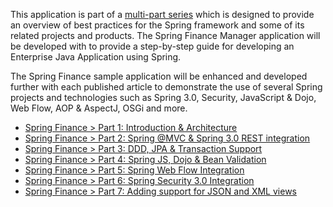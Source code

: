 This application is part of a [multi-part series](http://stsmedia.net/series/spring-finance/) which is designed to provide an overview of best practices for the Spring framework and some of its related projects and products. The Spring Finance Manager application will be developed with to provide a step-by-step guide for developing an Enterprise Java Application using Spring.

The Spring Finance sample application will be enhanced and developed further with each published article to demonstrate the use of several Spring projects and technologies such as Spring 3.0, Security, JavaScript & Dojo, Web Flow, AOP & AspectJ, OSGi and more.

  * [Spring Finance > Part 1: Introduction & Architecture](http://stsmedia.net/spring-finance-part-1-introduction-architecture/)
  * [Spring Finance > Part 2: Spring @MVC & Spring 3.0 REST integration](http://stsmedia.net/spring-finance-part-2-spring-mvc-spring-30-rest-integration/)
  * [Spring Finance > Part 3: DDD, JPA & Transaction Support](http://stsmedia.net/spring-finance-part-3-ddd-jpa-transaction-support/)
  * [Spring Finance > Part 4: Spring JS, Dojo & Bean Validation](http://stsmedia.net/spring-finance-part-4-spring-js-dojo-bean-validation/)
  * [Spring Finance > Part 5: Spring Web Flow Integration](http://stsmedia.net/spring-finance-part-5-spring-web-flow-integration/)
  * [Spring Finance > Part 6: Spring Security 3.0 Integration](http://stsmedia.net/spring-finance-part-6-spring-security-3-integration/)
  * [Spring Finance > Part 7: Adding support for JSON and XML views](http://stsmedia.net/spring-finance-part-7-adding-support-for-json-and-xml-views/)


